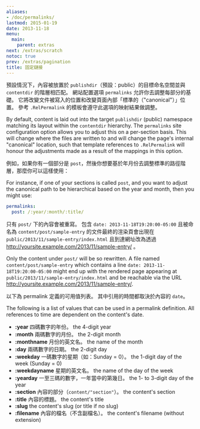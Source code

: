 ```yaml
---
aliases:
- /doc/permalinks/
lastmod: 2015-01-19
date: 2013-11-18
menu:
  main:
    parent: extras
next: /extras/scratch
notoc: true
prev: /extras/pagination
title: 固定鏈接
---
```


預設情況下，內容被放置於 `publishdir`（預設：public）的目標命名空間並與 `contentdir` 的階層相匹配。
網站配置選項 `permalinks` 允許你去調整每部分的基礎。
它將改變文件被寫入的位置和改變頁面內部「標準的（"canonical"）」位置。
參考 `.RelPermalink` 的模板會遵守此選項的映射結果做調整。

By default, content is laid out into the target `publishdir` (public)
namespace matching its layout within the `contentdir` hierarchy.
The `permalinks` site configuration option allows you to adjust this on a
per-section basis.
This will change where the files are written to and will change the page's
internal "canonical" location, such that template references to
`.RelPermalink` will honour the adjustments made as a result of the mappings
in this option.

例如，如果你有一個部分是 `post`，然後你想要基於年月份去調整標準的路徑階層，那麼你可以這樣使用：

For instance, if one of your sections is called `post`, and you want to adjust
the canonical path to be hierarchical based on the year and month, then you
might use:

```yaml
permalinks:
  post: /:year/:month/:title/
```

只有 `post/` 下的內容會被重寫。
包含 `date: 2013-11-18T19:20:00-05:00`
且被命名為 `content/post/sample-entry`
的文件最終的渲染頁會出現在 `public/2013/11/sample-entry/index.html`
且到達網址改為透過
<http://yoursite.example.com/2013/11/sample-entry/>
。

Only the content under `post/` will be so rewritten.
A file named `content/post/sample-entry` which contains a line
`date: 2013-11-18T19:20:00-05:00` might end up with the rendered page
appearing at `public/2013/11/sample-entry/index.html` and be reachable via
the URL <http://yoursite.example.com/2013/11/sample-entry/>.

以下為 permalink 定義的可用值列表。
其中引用的時間都取決於內容的 `date`。

The following is a list of values that can be used in a permalink definition.
All references to time are dependent on the content's date.

  * **:year** 四碼數字的年份。 the 4-digit year
  * **:month** 兩碼數字的月份。 the 2-digit month
  * **:monthname** 月份的英文名。 the name of the month
  * **:day** 兩碼數字的日期。 the 2-digit day
  * **:weekday** 一碼數字的星期（如：Sunday = 0）。 the 1-digit day of the week (Sunday = 0)
  * **:weekdayname** 星期的英文名。 the name of the day of the week
  * **:yearday** 一至三碼的數字，一年當中的第幾日。 the 1- to 3-digit day of the year
  * **:section** 內容的部分（`content/"section"`）。 the content's section
  * **:title** 內容的標題。 the content's title
  * **:slug** the content's slug (or title if no slug)
  * **:filename** 內容的檔名（不含副檔名）。 the content's filename (without extension)

